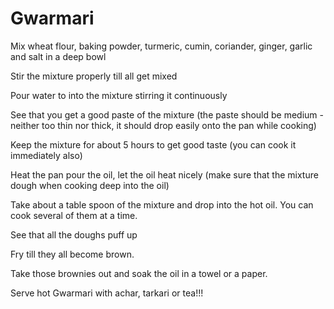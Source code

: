 # Gwarmari
Mix wheat flour, baking powder, turmeric, cumin, coriander, ginger, garlic and salt in a deep bowl

Stir the mixture properly till all get mixed

Pour water to into the mixture stirring it continuously

See that you get a good paste of the mixture (the paste should be medium - neither too thin nor thick, it should drop easily onto the pan while cooking)

Keep the mixture for about 5 hours to get good taste (you can cook it immediately also)

Heat the pan pour the oil, let the oil heat nicely (make sure that the mixture dough when cooking deep into the oil)

Take about a table spoon of the mixture and drop into the hot oil. You can cook several of them at a time. 

See that all the doughs puff up 

Fry till they all become brown. 

Take those brownies out and soak the oil in a towel or a paper.

Serve hot Gwarmari with achar, tarkari or tea!!!
